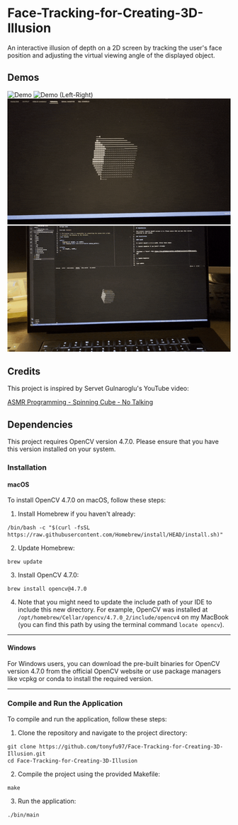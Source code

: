 # Face-Tracking-for-Creating-3D-Illusion
An interactive illusion of depth on a 2D screen by tracking the user's face position and adjusting the virtual viewing angle of the displayed object.

## Demos
![Demo](images/demo.gif)
![Demo (Left-Right)](images/demo-left-right.gif)
![Demo (Up-Down)](images/demo-up-down.gif)
![Demo (Forward-Backward)](images/demo-forward-backward.gif)

## Credits
This project is inspired by Servet Gulnaroglu's YouTube video:

[ASMR Programming - Spinning Cube - No Talking](https://youtu.be/p09i_hoFdd0)

## Dependencies

This project requires OpenCV version 4.7.0. Please ensure that you have this version installed on your system.

### Installation

#### macOS

To install OpenCV 4.7.0 on macOS, follow these steps:

1. Install Homebrew if you haven't already:

```
/bin/bash -c "$(curl -fsSL https://raw.githubusercontent.com/Homebrew/install/HEAD/install.sh)"
```

2. Update Homebrew:

```
brew update
```

3. Install OpenCV 4.7.0:

```
brew install opencv@4.7.0
```

4. Note that you might need to update the include path of your IDE to include
this new directory. For example, OpenCV was installed at `/opt/homebrew/Cellar/opencv/4.7.0_2/include/opencv4` on my MacBook (you can find this path by using the terminal command `locate opencv`).

---

#### Windows

For Windows users, you can download the pre-built binaries for OpenCV version 4.7.0 from the official OpenCV website or use package managers like vcpkg or conda to install the required version.

---

### Compile and Run the Application

To compile and run the application, follow these steps:

1. Clone the repository and navigate to the project directory:

```
git clone https://github.com/tonyfu97/Face-Tracking-for-Creating-3D-Illusion.git
cd Face-Tracking-for-Creating-3D-Illusion
```

2. Compile the project using the provided Makefile:

```
make
```

3. Run the application:

```
./bin/main
```